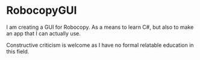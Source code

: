# RobocopyGUI

I am creating a GUI for Robocopy. As a means to learn C#, but also to make an app that I can actually use.

Constructive criticism is welcome as I have no formal relatable education in this field.
